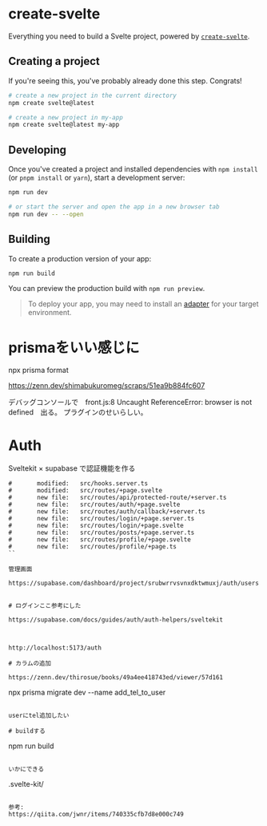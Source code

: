 # create-svelte

Everything you need to build a Svelte project, powered by [`create-svelte`](https://github.com/sveltejs/kit/tree/master/packages/create-svelte).

## Creating a project

If you're seeing this, you've probably already done this step. Congrats!

```bash
# create a new project in the current directory
npm create svelte@latest

# create a new project in my-app
npm create svelte@latest my-app
```

## Developing

Once you've created a project and installed dependencies with `npm install` (or `pnpm install` or `yarn`), start a development server:

```bash
npm run dev

# or start the server and open the app in a new browser tab
npm run dev -- --open
```

## Building

To create a production version of your app:

```bash
npm run build
```

You can preview the production build with `npm run preview`.

> To deploy your app, you may need to install an [adapter](https://kit.svelte.dev/docs/adapters) for your target environment.


# prismaをいい感じに

npx prisma format

https://zenn.dev/shimabukuromeg/scraps/51ea9b884fc607


デバッグコンソールで　front.js:8 Uncaught ReferenceError: browser is not defined　出る。
プラグインのせいらしい。


# Auth

Sveltekit × supabase で認証機能を作る


```
#       modified:   src/hooks.server.ts
#       modified:   src/routes/+page.svelte
#       new file:   src/routes/api/protected-route/+server.ts
#       new file:   src/routes/auth/+page.svelte
#       new file:   src/routes/auth/callback/+server.ts
#       new file:   src/routes/login/+page.server.ts
#       new file:   src/routes/login/+page.svelte
#       new file:   src/routes/posts/+page.server.ts
#       new file:   src/routes/profile/+page.svelte
#       new file:   src/routes/profile/+page.ts
``

管理画面

https://supabase.com/dashboard/project/srubwrrvsvnxdktwmuxj/auth/users


# ログインここ参考にした

https://supabase.com/docs/guides/auth/auth-helpers/sveltekit



http://localhost:5173/auth

# カラムの追加

https://zenn.dev/thirosue/books/49a4ee418743ed/viewer/57d161

```
npx prisma migrate dev --name add_tel_to_user
```

userにtel追加したい

# buildする

```
npm run build
```

いかにできる
```
.svelte-kit/
```

参考:
https://qiita.com/jwnr/items/740335cfb7d8e000c749
